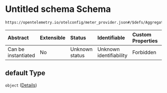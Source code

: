 # Untitled schema Schema

```txt
https://opentelemetry.io/otelconfig/meter_provider.json#/$defs/Aggregation/properties/default
```



| Abstract            | Extensible | Status         | Identifiable            | Custom Properties | Additional Properties | Access Restrictions | Defined In                                                                     |
| :------------------ | :--------- | :------------- | :---------------------- | :---------------- | :-------------------- | :------------------ | :----------------------------------------------------------------------------- |
| Can be instantiated | No         | Unknown status | Unknown identifiability | Forbidden         | Forbidden             | none                | [meter\_provider.json\*](../schema/meter_provider.json "open original schema") |

## default Type

`object` ([Details](meter_provider-defs-aggregation-properties-default.md))
